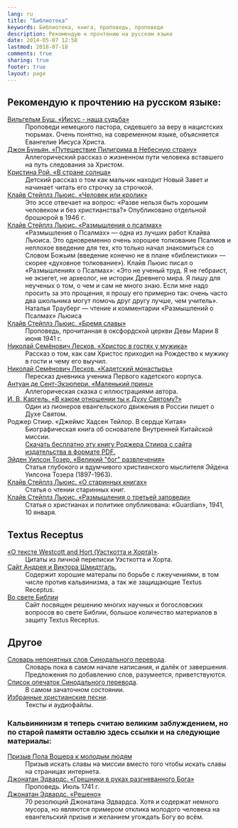 ```yaml
---
lang: ru
title: "Библиотека"
keywords: Библиотека, книга, проповедь, проповеди
description: Рекомендую к прочтению на русском языке
date: 2014-05-07 12:58
lastmod: 2018-07-18
comments: true
sharing: true
footer: true
layout: page
---
```


## Рекомендую к прочтению на русском языке:

<dl>
<dt><a href="{{ site.baseurl }}/Jesus-our-destiny/">Вильгельм Буш. «Иисус - наша судьба»</a></dt>
<dd>Проповеди немецкого пастора, сидевшего за веру в нацистских тюрьмах. Очень понятно, на современном языке, объясняется Евангелие Иисуса Христа.</dd>
<dt><a href="{{ site.baseurl }}/Pilgrims-Progress/">Джон Буньян. «Путешествие Пилигрима в Небесную страну»</a></dt>
<dd>Аллегорический рассказ о жизненном пути человека вставшего на путь следования за Христом.</dd>
<dt><a href="{{ site.baseurl }}/in-the-land-of-sun/">Кристина Рой. «В стране солнца»</a></dt>
<dd>Детский рассказ о том как мальчик находит Новый Завет и начинает читать его строчку за строчкой.</dd>
<dt><a href="{{ site.baseurl }}/Man-or-Rabbit/">Клайв Стейплз Льюис. «Человек или кролик»</a></dt>
<dd>Это эссе отвечает на вопрос: «Разве нельзя быть хорошим человеком и без христианства?» Опубликовано отдельной брошюрой в 1946 г.</dd>
<dt><a href="{{ site.baseurl }}/Reflections-on-the-Psalms/">Клайв Стейплз Льюис. «Размышления о псалмах»</a></dt>
<dd>«Размышления о Псалмах» — одна из лучших работ Клайва Льюиса. Это одновременно очень хорошее толкование Псалмов и неплохое введение для тех, кто только начал знакомиться со Словом Божьим (введение конечно не в плане «библеистики» — скорее «духовное толкование»). Клайв Льюис писал о «Размышлениях о Псалмах»: «Это не ученый труд. Я не гебраист, не экзегет, не археолог, не историк Древнего мира. Я пишу для неученых о том, о чем и сам не много знаю. Если мне надо просить за это прощения, я прошу его примерно так: очень часто два школьника могут помочь друг другу лучше, чем учитель». Наталья Трауберг — чтение и комментарии «Размышлений о Псалмах» Льюиса</dd>
<dt><a href="{{ site.baseurl }}/the-weight-of-glory/">Клайв Стейплз Льюис. «Бремя славы»</a></dt>
<dd>Проповедь, прочитанная в оксфордской церкви Девы Марии 8 июня 1941 г.</dd>
<dt><a href="{{ site.baseurl }}/Christ-visiting-man/">Николай Семёнович Лесков. «Христос в гостях у мужика»</a></dt>
<dd>Рассказ о том, как сам Христос приходил на Рождество к мужику в гости и чему его выучил.</dd>
<dt><a href="{{ site.baseurl }}/Cadet-Monastery/">Николай Семёнович Лесков. «Кадетский монастырь»</a></dt>
<dd>Пересказ дневника ученика Первого кадетского корпуса.</dd>
<dt><a href="{{ site.baseurl }}/Le-Petit-Prince/">Антуан де Сент-Экзюпери. «Маленький принц»</a></dt>
<dd>Аллегорическая сказка с иллюстрациями автора.</dd>
<dt><a href="{{ site.baseurl }}/what-is-your-relationship-to-the-Holy-Ghost/">И. В. Каргель. «В каком отношении ты к Духу Святому?»</a></dt>
<dd>Один из пионеров евангельского движения в России пишет о Духе Святом.</dd>
<dt>Роджер Стиир. «Джеймс Хадсен Тейлор. В сердце Китая»</dt>
<dd>Биографическая книга об основателе Внутренней Китайской миссии.</dd>
<dd><a href="http://clv-server.de/pdf/255694.pdf">Скачать бесплатно эту книгу Роджера Стиира с сайта издательства в формате PDF.</a></dd>
<dt><a href="{{ site.baseurl }}/the-great-god-entertainment/">Эйден Уилсон Тозер. «Великий "бог" развлечения»</a></dt>
<dd>Статья глубокого и вдумчивого христианского мыслителя Эйдена Уилсона Тозера (1897-1963).</dd>
<dt><a href="{{ site.baseurl }}/on-the-reading-of-old-books/">Клайв Стейплз Льюис. «О старинных книгах»</a></dt>
<dd>Статья о чтении старинных книг.</dd>
<dt><a href="{{ site.baseurl }}/meditation-on-the-third-commandment/">Клайв Стейплз Льюис. «Размышления о третьей заповеди»</a></dt>
<dd>Статья о христианах и политике опубликована: «Guardian», 1941, 10 января.</dd>
</dl>

## Textus Receptus

<dl>
<dt><a href="{{ site.baseurl }}/Westcott-and-Hort/">«О тексте Westcott and Hort (Уэсткотта и Хорта)»</a>.</dt>
<dd>Цитаты из личной переписки Уэсткотта и Хорта.</dd>
<dt><a href="http://zdrawoe-uchenie-hristowo.net/ru/"  target="_blank">Сайт Андрея и Виктора Шмидтгаль.</a></dt>
<dd>Содержит хорошие матералы по борьбе с лжеучениями, в том числе против кальвинизма, а так же защищающие Textus Receptus.</dd>
<dt><a href="http://everbible.com/"  target="_blank">Во свете Библии</a></dt>
<dd>Сайт посвящен решению многих научных и богословских вопросов во свете Библии, большое количество материалов в защиту Textus Receptus.</dd>
</dl>

## Другое

<dl>
<dt><a href="{{ site.baseurl }}/dictionary/">Словарь непонятных слов Синодального перевода</a>.</dt>
<dd>Словарь пока в самом начале написания, и далёк от завершения. Предложения по добавлению слов, разумеется, приветствуются.</dd>
<dt><a href="{{ site.baseurl }}/typos/">Список опечаток Синодального перевода</a>.</dt>
<dd>В самом зачаточном состоянии.</dd>
<dt><a href="{{ site.baseurl }}/songs/">Избранные христианские песни</a>.</dt>
<dd>Тексты и аудиофайлы.</dd>
</dl>

### Кальвининизм я теперь считаю великим заблуждением, но по старой памяти оставлю здесь ссылки и на следующие материалы:

<dl>
<dt><a href="{{ site.baseurl }}/Paul-Washer-to-youth/">Призыв Пола Вошера к молодым людям</a></dt>
<dd>Призыв искать славы на миссии вместо того чтобы искать славы на страницах интернета.</dd>
<dt><a href="{{ site.baseurl }}/Sinners-in-the-Hands-of-an-Angry-God/">Джонатан Эдвардс. «Грешники в руках разгневанного Бога»</a></dt>
<dd>Проповедь. Июль 1741 г.</dd>
<dt><a href="{{ site.baseurl }}/Jonathan-Edwards-resolutions/">Джонатан Эдвардс. «Решено»</a></dt>
<dd>70 резолюций Джонатана Эдвардса. Хотя и содержат немного мусора, но являются примером отклика молодого человека на евангельский призыв и желанием угождать Богу во всём.</dd>
</dl>
